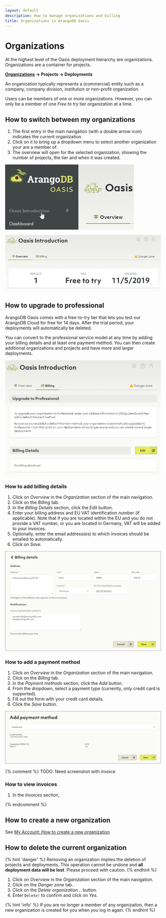 ```yaml
---
layout: default
description: How to manage organizations and billing
title: Organizations in ArangoDB Oasis
---
```

# Organizations

At the highest level of the Oasis deployment hierarchy are organizations.
Organizations are a container for projects.

**<u>Organizations</u> → Projects → Deployments**

An organization typically represents a (commercial) entity such as a company,
company division, institution or non-profit organization.

Users can be members of one or more organizations. However, you can only be a
member of one _Free to try_ tier organization at a time.

## How to switch between my organizations

1. The first entry in the main navigation (with a double arrow icon) indicates
   the current organization.
2. Click on it to bring up a dropdown menu to select another organization your
   are a member of.
3. The overview will open for the selected organization, showing the number of
   projects, the tier and when it was created.

![Oasis Organization Switcher](images/oasis-organization-switcher.png)

![Oasis Organization Overview](images/oasis-organization-overview.png)

## How to upgrade to professional

ArangoDB Oasis comes with a free-to-try tier that lets you test our ArangoDB
Cloud for free for 14 days. After the trial period, your deployments will
automatically be deleted.

You can convert to the professional service model at any time by adding
your billing details and at least one payment method. You can then create
additional organizations and projects and have more and larger deployments.

![Oasis Billing](images/oasis-billing.png)

### How to add billing details

1. Click on _Overview_ in the _Organization_ section of the main navigation.
2. Click on the _Billing_ tab.
3. In the _Billing Details_ section, click the _Edit_ button.
4. Enter your billing address and EU VAT identification number (if applicable).
   Note that if you are located within the EU and you do not provide a VAT number,
   or you are located in Germany,
   VAT will be added to your invoices.
5. Optionally, enter the email address(es) to which invoices should be emailed
   to automatically.
6. Click on _Save_.

![Oasis Billing Details](images/oasis-billing-details.png)

### How to add a payment method

1. Click on _Overview_ in the _Organization_ section of the main navigation.
2. Click on the _Billing_ tab.
3. In the _Payment methods_ section, click the _Add_ button.
4. From the dropdown, select a payment type
   (currently, only credit card is supported).
5. Fill out the form with your credit card details.
6. Click the _Save_ button.

![Oasis Payment Method](images/oasis-add-payment-method-credit-card.png)

{% comment %}
TODO: Need screenshot with invoice

### How to view invoices

1. In the _Invoices_ section,

{% endcomment %}

## How to create a new organization

See [My Account: How to create a new organization](my-account.html#how-to-create-a-new-organization)

## How to delete the current organization

{% hint 'danger' %}
Removing an organization implies the deletion of projects and deployments.
This operation cannot be undone and **all deployment data will be lost**.
Please proceed with caution.
{% endhint %}

1. Click on _Overview_ in the _Organization_ section of the main navigation.
2. Click on the _Danger zone_ tab.
3. Click on the _Delete organization..._ button.
4. Enter `Delete!` to confirm and click on _Yes_.

{% hint 'info' %}
If you are no longer a member of any organization, then a new organization is
created for you when you log in again.
{% endhint %}
